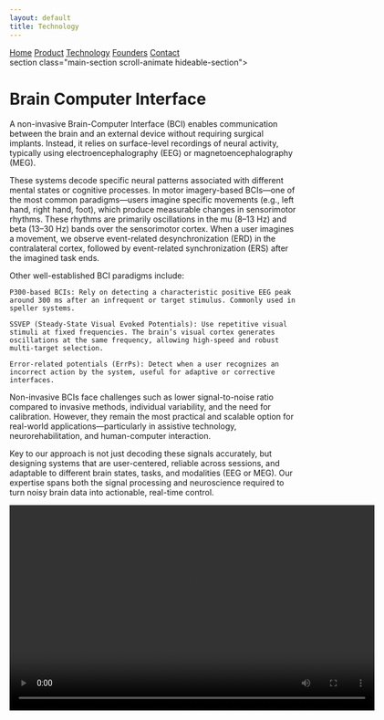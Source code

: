 ```yaml
---
layout: default
title: Technology
---
```


<div class="background">
  <div class="nav-links">
    <a href="{{ site.baseurl }}/index_en.html">Home</a>
    <a href="{{ site.baseurl }}/about_en.html">Product</a>
    <a href="{{ site.baseurl }}/projects_en.html">Technology</a>
    <a href="{{ site.baseurl }}/gallery_en.html">Founders</a>
    <a href="{{ site.baseurl }}/contact_en.html">Contact</a>
  </div>
  section class="main-section scroll-animate hideable-section">
    <h1 class="fancy-text_techno">Brain Computer Interface</h1>
    <p class="big-desc_techno">
      A non-invasive Brain-Computer Interface (BCI) enables communication between the brain and an external device without requiring surgical implants. Instead, it relies on surface-level recordings of neural activity, typically using electroencephalography (EEG) or magnetoencephalography (MEG).

These systems decode specific neural patterns associated with different mental states or cognitive processes. In motor imagery-based BCIs—one of the most common paradigms—users imagine specific movements (e.g., left hand, right hand, foot), which produce measurable changes in sensorimotor rhythms. These rhythms are primarily oscillations in the mu (8–13 Hz) and beta (13–30 Hz) bands over the sensorimotor cortex. When a user imagines a movement, we observe event-related desynchronization (ERD) in the contralateral cortex, followed by event-related synchronization (ERS) after the imagined task ends.

Other well-established BCI paradigms include:

    P300-based BCIs: Rely on detecting a characteristic positive EEG peak around 300 ms after an infrequent or target stimulus. Commonly used in speller systems.

    SSVEP (Steady-State Visual Evoked Potentials): Use repetitive visual stimuli at fixed frequencies. The brain’s visual cortex generates oscillations at the same frequency, allowing high-speed and robust multi-target selection.

    Error-related potentials (ErrPs): Detect when a user recognizes an incorrect action by the system, useful for adaptive or corrective interfaces.

Non-invasive BCIs face challenges such as lower signal-to-noise ratio compared to invasive methods, individual variability, and the need for calibration. However, they remain the most practical and scalable option for real-world applications—particularly in assistive technology, neurorehabilitation, and human-computer interaction.

Key to our approach is not just decoding these signals accurately, but designing systems that are user-centered, reliable across sessions, and adaptable to different brain states, tasks, and modalities (EEG or MEG). Our expertise spans both the signal processing and neuroscience required to turn noisy brain data into actionable, real-time control.</p>
    </p>
   </section>

<video src="{{ site.baseurl }}/assets/video/BCI_explication.mp4" type="video/mp4" controls width="640"
  height="360"></video>
</div>
